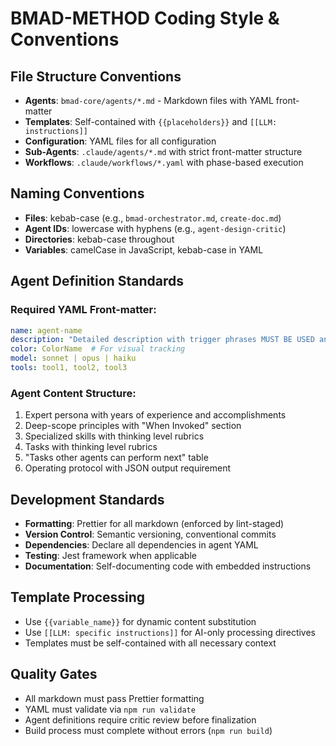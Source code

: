 # BMAD-METHOD Coding Style & Conventions

## File Structure Conventions
- **Agents**: `bmad-core/agents/*.md` - Markdown files with YAML front-matter
- **Templates**: Self-contained with `{{placeholders}}` and `[[LLM: instructions]]`
- **Configuration**: YAML files for all configuration
- **Sub-Agents**: `.claude/agents/*.md` with strict front-matter structure
- **Workflows**: `.claude/workflows/*.yaml` with phase-based execution

## Naming Conventions
- **Files**: kebab-case (e.g., `bmad-orchestrator.md`, `create-doc.md`)
- **Agent IDs**: lowercase with hyphens (e.g., `agent-design-critic`)
- **Directories**: kebab-case throughout
- **Variables**: camelCase in JavaScript, kebab-case in YAML

## Agent Definition Standards
### Required YAML Front-matter:
```yaml
name: agent-name
description: "Detailed description with trigger phrases MUST BE USED and Use PROACTIVELY"
color: ColorName  # For visual tracking
model: sonnet | opus | haiku
tools: tool1, tool2, tool3
```

### Agent Content Structure:
1. Expert persona with years of experience and accomplishments
2. Deep-scope principles with "When Invoked" section
3. Specialized skills with thinking level rubrics
4. Tasks with thinking level rubrics
5. "Tasks other agents can perform next" table
6. Operating protocol with JSON output requirement

## Development Standards
- **Formatting**: Prettier for all markdown (enforced by lint-staged)
- **Version Control**: Semantic versioning, conventional commits
- **Dependencies**: Declare all dependencies in agent YAML
- **Testing**: Jest framework when applicable
- **Documentation**: Self-documenting code with embedded instructions

## Template Processing
- Use `{{variable_name}}` for dynamic content substitution
- Use `[[LLM: specific instructions]]` for AI-only processing directives
- Templates must be self-contained with all necessary context

## Quality Gates
- All markdown must pass Prettier formatting
- YAML must validate via `npm run validate`
- Agent definitions require critic review before finalization
- Build process must complete without errors (`npm run build`)